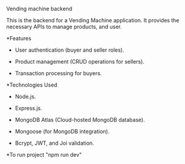 Vending machine backend

This is the backend for a Vending Machine application. It provides the necessary APIs to manage products, and user.

*Features

- User authentication (buyer and seller roles).

- Product management (CRUD operations for sellers).

- Transaction processing for buyers.

*Technologies Used

- Node.js.

- Express.js.

- MongoDB Atlas (Cloud-hosted MongoDB database).

- Mongoose (for MongoDB integration).

- Bcrypt, JWT, and Joi validation.


*To run project "npm run dev"
